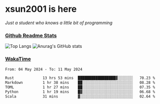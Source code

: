 # xsun2001 is here

*Just a student who knows a little bit of programming*

### [Github Readme Stats](https://github.com/anuraghazra/github-readme-stats)

![Top Langs](https://github-readme-stats.vercel.app/api/top-langs/?username=xsun2001&layout=compact&theme=radical) ![Anurag's GitHub stats](https://github-readme-stats.vercel.app/api?username=xsun2001&show_icons=true&theme=radical)

### [WakaTime](https://wakatime.com)

<!--START_SECTION:waka-->

```txt
From: 04 May 2024 - To: 11 May 2024

Rust             13 hrs 53 mins  █████████████████▓░░░░░░░   70.23 %
Markdown         1 hr 38 mins    ██░░░░░░░░░░░░░░░░░░░░░░░   08.28 %
TOML             1 hr 27 mins    ██░░░░░░░░░░░░░░░░░░░░░░░   07.35 %
Python           1 hr 19 mins    █▓░░░░░░░░░░░░░░░░░░░░░░░   06.68 %
Scala            31 mins         ▓░░░░░░░░░░░░░░░░░░░░░░░░   02.64 %
```

<!--END_SECTION:waka-->
